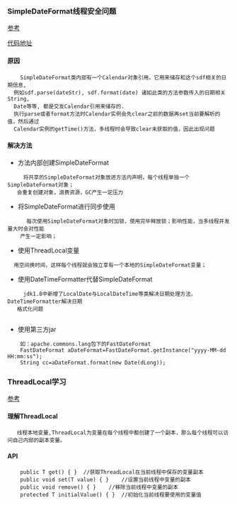 ### SimpleDateFormat线程安全问题

[参考](https://www.cnblogs.com/zemliu/p/3290585.html)

[代码地址](https://gitee.com/maanshan/demos/tree/SimpleDateFormat线程安全问题)
#### 原因
```
    SimpleDateFormat类内部有一个Calendar对象引用，它用来储存和这个sdf相关的日期信息,
  例如sdf.parse(dateStr), sdf.format(date) 诸如此类的方法参数传入的日期相关String,
  Date等等, 都是交友Calendar引用来储存的.
  执行parse或者format方法时Calendar实例会先clear之前的数据再set当前要解析的值，然后通过
  Calendar实例的getTime()方法，多线程时会导致clear未获取的值，因此出现问题
```

#### 解决方法

* 方法内部创建SimpleDateFormat
    
```
     将共享的SimpleDateFormat对象放进方法内声明，每个线程单独一个SimpleDateFormat对象；
   会重复创建对象，浪费资源，GC产生一定压力
```
* 将SimpleDateFormat进行同步使用

```text
      每次使用SimpleDateFormat对象时加锁，使用完毕释放锁；影响性能，当多线程并发量大时会对性能
    产生一定影响；
```     
* 使用ThreadLocal变量
```text
  用空间换时间，这样每个线程就会独立享有一个本地的SimpleDateFormat变量；
```
* 使用DateTimeFormatter代替SimpleDateFormat
 ```text
      jdk1.8中新增了LocalDate与LocalDateTime等类解决日期处理方法，DateTimeFormatter解决日期
    格式化问题
    
``` 
* 使用第三方jar
```text
    如：apache.commons.lang包下的FastDateFormat
    FastDateFormat aDateFormat=FastDateFormat.getInstance("yyyy-MM-dd HH:mm:ss");
    String cc=aDateFormat.format(new Date(dLong));
```
 ### ThreadLocal学习
 [参考](https://www.cnblogs.com/dolphin0520/p/3920407.html)
 
 #### 理解ThreadLocal
 ```text
    线程本地变量,ThreadLocal为变量在每个线程中都创建了一个副本，那么每个线程可以访问自己内部的副本变量。
```   

#### API
```text
    public T get() { }  //获取ThreadLocal在当前线程中保存的变量副本
    public void set(T value) { }    //设置当前线程中变量的副本
    public void remove() { }    //移除当前线程中变量的副本
    protected T initialValue() { }  //初始化当前线程要使用的变量值
```
